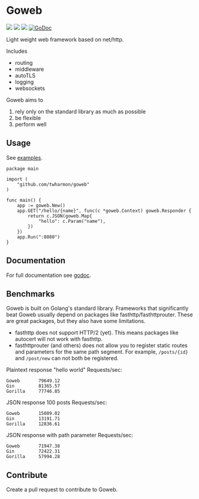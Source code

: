 # Goweb

![](https://github.com/twharmon/goweb/workflows/Test/badge.svg) [![](https://goreportcard.com/badge/github.com/twharmon/goweb)](https://goreportcard.com/report/github.com/twharmon/goweb) [![](https://gocover.io/_badge/github.com/twharmon/goweb)](https://gocover.io/github.com/twharmon/goweb) [![GoDoc](https://godoc.org/github.com/twharmon/goweb?status.svg)](https://godoc.org/github.com/twharmon/goweb)

Light weight web framework based on net/http.

Includes
- routing
- middleware
- autoTLS
- logging
- websockets

Goweb aims to
1. rely only on the standard library as much as possible
2. be flexible
3. perform well

## Usage
See [examples](https://github.com/twharmon/goweb/tree/master/examples).
```
package main

import (
	"github.com/twharmon/goweb"
)

func main() {
	app := goweb.New()
	app.GET("/hello/{name}", func(c *goweb.Context) goweb.Responder {
        return c.JSON(goweb.Map{
            "hello": c.Param("name"),
        })
    })
	app.Run(":8080")
}
```

## Documentation
For full documentation see [godoc](https://godoc.org/github.com/twharmon/goweb).

## Benchmarks
Goweb is built on Golang's standard library.
Frameworks that significantly beat Goweb usually depend on packages like fasthttp/fasthttprouter.
These are great packages, but they also have some limitations.
- fasthttp does not support HTTP/2 (yet). This means packages like autocert will not work with fasthttp.
- fasthttprouter (and others) does not allow you to register static routes and parameters for the same path segment. For example, `/posts/{id}` and `/post/new` can not both be registered.

Plaintext response "hello world" Requests/sec:
```
Goweb       79649.12
Gin         81365.57
Gorilla     77746.85
```

JSON response 100 posts Requests/sec:
```
Goweb       15089.02
Gin         13191.71
Gorilla     12836.61
```


JSON response with path parameter Requests/sec:
```
Goweb       71947.38
Gin         72422.31
Gorilla     57994.28
```

## Contribute
Create a pull request to contribute to Goweb.
